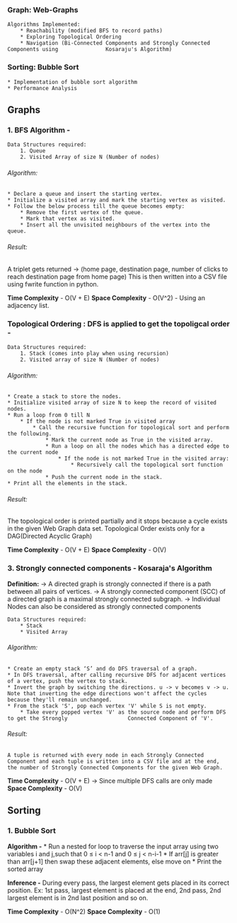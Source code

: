 ### Graph: Web-Graphs   

    Algorithms Implemented:  
        * Reachability (modified BFS to record paths)
        * Exploring Topological Ordering
        * Navigation (Bi-Connected Components and Strongly Connected Components using               Kosaraju's Algorithm)
### Sorting: Bubble Sort
    * Implementation of bubble sort algorithm
    * Performance Analysis

## Graphs

### 1. BFS Algorithm - 
    Data Structures required:
        1. Queue
        2. Visited Array of size N (Number of nodes)

###### Algorithm:  

    * Declare a queue and insert the starting vertex.
    * Initialize a visited array and mark the starting vertex as visited.
    * Follow the below process till the queue becomes empty:
        * Remove the first vertex of the queue.
        * Mark that vertex as visited.
        * Insert all the unvisited neighbours of the vertex into the queue.

###### Result:
A triplet gets returned -> (home page, destination page, number of clicks to reach destination page 
from home page)
This is then written into a CSV file using fwrite function in python.

**Time Complexity** - O(V + E)
**Space Complexity** - O(V^2) - Using an adjacency list. 

### Topological Ordering : DFS is applied to get the topoligcal order -

    Data Structures required: 
        1. Stack (comes into play when using recursion)
        2. Visited array of size N (Number of nodes)
   
###### Algorithm:
    * Create a stack to store the nodes.
    * Initialize visited array of size N to keep the record of visited nodes.
    * Run a loop from 0 till N
        * If the node is not marked True in visited array
            * Call the recursive function for topological sort and perform the following.
                * Mark the current node as True in the visited array.
                * Run a loop on all the nodes which has a directed edge to the current node
                    * If the node is not marked True in the visited array:
                        * Recursively call the topological sort function on the node
                * Push the current node in the stack.
    * Print all the elements in the stack.

###### Result:
The topological order is printed partially and it stops because a cycle exists in the given Web Graph
data set. Topological Order exists only for a DAG(Directed Acyclic Graph)

**Time Complexity** - O(V + E)
**Space Complexity** - O(V)
### 3. Strongly connected components - Kosaraja's Algorithm

**Definition:** 
    -> A directed graph is strongly connected if there is a path between all pairs of vertices. 
    -> A strongly connected component (SCC) of a directed graph is a maximal strongly connected              subgraph.
    -> Individual Nodes can also be considered as strongly connected components

    Data Structures required:
        * Stack
        * Visited Array
   
###### Algorithm:
    * Create an empty stack ‘S’ and do DFS traversal of a graph. 
    * In DFS traversal, after calling recursive DFS for adjacent vertices of a vertex, push the vertex to stack. 
    * Invert the graph by switching the directions. u -> v becomes v -> u. Note that inverting the edge directions won't affect the cycles because they'll remain unchanged.
    * From the stack 'S', pop each vertex 'V' while S is not empty.
        * Take every popped vertex 'V' as the source node and perform DFS to get the Strongly                   Connected Component of 'V'. 

###### Result:
    A tuple is returned with every node in each Strongly Connected Component and each tuple is written into a CSV file and at the end, the number of Strongly Connected Components for the given Web Graph. 
     
**Time Complexity** - O(V + E) -> Since multiple DFS calls are only made
**Space Complexity** - O(V)
## Sorting
### 1. Bubble Sort

**Algorithm -** 
    * Run a nested for loop to traverse the input array using two variables i and j,such that 0 ≤ i < n-1 and 0 ≤ j < n-i-1
    * If arr[j] is greater than arr[j+1] then swap these adjacent elements, else move on
    * Print the sorted array
    
**Inference -** 
During every pass, the largest element gets placed in its correct position. Ex: 1st pass, largest element is placed at the end, 2nd pass, 2nd largest element is in 2nd last position and so on.

**Time Complexity** - O(N^2)
**Space Complexity** - O(1)